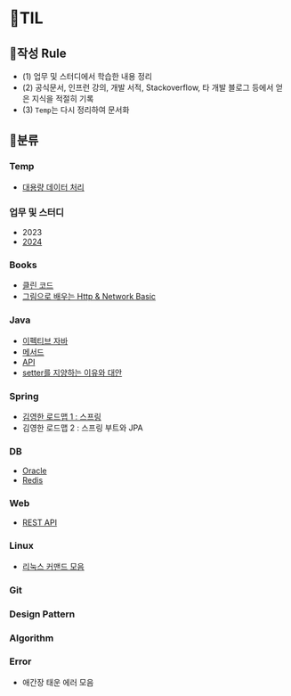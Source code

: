 # 🍈TIL 

## 🍉작성 Rule

- (1) 업무 및 스터디에서 학습한 내용 정리
- (2) 공식문서, 인프런 강의, 개발 서적, Stackoverflow, 타 개발 블로그 등에서 얻은 지식을 적절히 기록
- (3) `Temp`는 다시 정리하여 문서화   

## 🍉분류 

### Temp
- [대용량 데이터 처리](https://github.com/djdjdddd/TIL/tree/main/Temp/%EB%8C%80%EC%9A%A9%EB%9F%89%20%EB%8D%B0%EC%9D%B4%ED%84%B0%20%EC%B2%98%EB%A6%AC/MyBatis)

### 업무 및 스터디
- 2023
- [2024](https://github.com/djdjdddd/TIL/tree/main/2024)

### Books
- [클린 코드](https://github.com/djdjdddd/TIL/blob/main/Books/CleanCode.md)
- [그림으로 배우는 Http & Network Basic](https://github.com/djdjdddd/TIL/blob/main/Books/Http%26Network_Basic.md)

### Java
- [이펙티브 자바](https://github.com/djdjdddd/TIL/tree/main/Java/EffectiveJava)
- [메서드](https://github.com/djdjdddd/TIL/tree/main/Java/Methods)
- [API](https://github.com/djdjdddd/TIL/tree/main/Java/API)
- [setter를 지양하는 이유와 대안](https://github.com/djdjdddd/TIL/blob/main/Java/Setter.md)

### Spring
- [김영한 로드맵 1 : 스프링](https://github.com/djdjdddd/TIL/tree/main/Spring/%EA%B9%80%EC%98%81%ED%95%9C%20%EB%A1%9C%EB%93%9C%EB%A7%B5%201)
- 김영한 로드맵 2 : 스프링 부트와 JPA

### DB
- [Oracle](https://github.com/djdjdddd/TIL/tree/main/DB/Oracle)
- [Redis](https://github.com/djdjdddd/TIL/tree/main/DB/Redis)

### Web
- [REST API](https://github.com/djdjdddd/TIL/blob/main/Web/REST%20API/REST%20API.md)

### Linux
- [리눅스 커맨드 모음](https://github.com/djdjdddd/TIL/tree/main/Linux)

### Git

### Design Pattern

### Algorithm

### Error
- 애간장 태운 에러 모음
